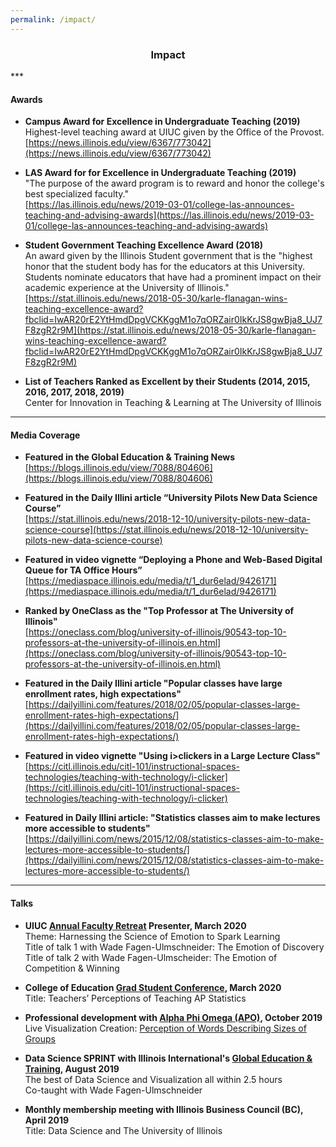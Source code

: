 ```yaml
---
permalink: /impact/
---
```


<center><h3>Impact</h3></center>
***
<h4><b>Awards</b></h4>

* **Campus Award for Excellence in Undergraduate Teaching (2019)**<br/>
Highest-level teaching award at UIUC given by the Office of the Provost.<br/>
[https://news.illinois.edu/view/6367/773042](https://news.illinois.edu/view/6367/773042)

* **LAS Award for for Excellence in Undergraduate Teaching (2019)**<br/>
"The purpose of the award program is to reward and honor the college's best specialized faculty."<br/>
[https://las.illinois.edu/news/2019-03-01/college-las-announces-teaching-and-advising-awards](https://las.illinois.edu/news/2019-03-01/college-las-announces-teaching-and-advising-awards)

* **Student Government Teaching Excellence Award (2018)**<br/>
An award given by the Illinois Student government that is the "highest honor that the student body has for the educators at this University.  Students nominate educators that have had a prominent impact on their academic experience at the University of Illinois."<br/>
[https://stat.illinois.edu/news/2018-05-30/karle-flanagan-wins-teaching-excellence-award?fbclid=IwAR20rE2YtHmdDpgVCKKggM1o7qORZair0IkKrJS8gwBja8_UJ7F8zgR2r9M](https://stat.illinois.edu/news/2018-05-30/karle-flanagan-wins-teaching-excellence-award?fbclid=IwAR20rE2YtHmdDpgVCKKggM1o7qORZair0IkKrJS8gwBja8_UJ7F8zgR2r9M)

* **List of Teachers Ranked as Excellent by their Students (2014, 2015, 2016, 2017, 2018, 2019)** <br/>
Center for Innovation in Teaching & Learning at The University of Illinois 

***
<h4><b>Media Coverage</b></h4>

* **Featured in the Global Education & Training News**<br/>
[https://blogs.illinois.edu/view/7088/804606](https://blogs.illinois.edu/view/7088/804606)

* **Featured in the Daily Illini article “University Pilots New Data Science Course”**<br/>
[https://stat.illinois.edu/news/2018-12-10/university-pilots-new-data-science-course](https://stat.illinois.edu/news/2018-12-10/university-pilots-new-data-science-course)

* **Featured in video vignette “Deploying a Phone and Web-Based Digital Queue for TA Office Hours”**<br/>
[https://mediaspace.illinois.edu/media/t/1_dur6elad/9426171](https://mediaspace.illinois.edu/media/t/1_dur6elad/9426171)

* **Ranked by OneClass as the "Top Professor at The University of Illinois"**<br/>
 [https://oneclass.com/blog/university-of-illinois/90543-top-10-professors-at-the-university-of-illinois.en.html](https://oneclass.com/blog/university-of-illinois/90543-top-10-professors-at-the-university-of-illinois.en.html)

* **Featured in the Daily Illini article "Popular classes have large enrollment rates, high expectations"**<br/>
[https://dailyillini.com/features/2018/02/05/popular-classes-large-enrollment-rates-high-expectations/](https://dailyillini.com/features/2018/02/05/popular-classes-large-enrollment-rates-high-expectations/)

* **Featured in video vignette "Using i>clickers in a Large Lecture Class"**<br/> 
[https://citl.illinois.edu/citl-101/instructional-spaces-technologies/teaching-with-technology/i-clicker](https://citl.illinois.edu/citl-101/instructional-spaces-technologies/teaching-with-technology/i-clicker)

* **Featured in Daily Illini article: "Statistics classes aim to make lectures more accessible to students"**<br/>
[https://dailyillini.com/news/2015/12/08/statistics-classes-aim-to-make-lectures-more-accessible-to-students/](https://dailyillini.com/news/2015/12/08/statistics-classes-aim-to-make-lectures-more-accessible-to-students/)

***
<h4><b>Talks</b></h4>

* **UIUC [Annual Faculty Retreat](http://conferences.illinois.edu/facultyretreat/program.html) Presenter, March 2020**<br/>
Theme: Harnessing the Science of Emotion to Spark Learning<br/>
Title of talk 1 with Wade Fagen-Ulmschneider: The Emotion of Discovery<br/>
Title of talk 2 with Wade Fagen-Ulmscheider: The Emotion of Competition & Winning<br/>

* **College of Education [Grad Student Conference](https://education.illinois.edu/docs/default-source/graduate-conference/final-digital-gsc-program-2020.pdf?sfvrsn=9cf70e40_2), March 2020**<br/>
Title: Teachers’ Perceptions of Teaching AP Statistics<br/>

* **Professional development with [Alpha Phi Omega (APO)](https://apo-aa.org/), October 2019**<br/>
Live Visualization Creation: [Perception of Words Describing Sizes of Groups](http://d7.cs.illinois.edu/projects/apo-group-size/)<br/>

* **Data Science SPRINT with Illinois International's [Global Education & Training](http://get.illinois.edu/), August 2019**<br/>
The best of Data Science and Visualization all within 2.5 hours<br/>
Co-taught with Wade Fagen-Ulmschneider<br/>

* **Monthly membership meeting with Illinois Business Council (BC), April 2019**<br/>
Title: Data Science and The University of Illinois 


